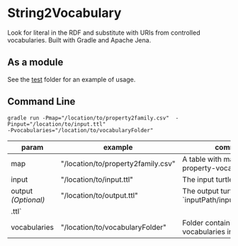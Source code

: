 String2Vocabulary
=================

Look for literal in the RDF and substitute with URIs from controlled vocabularies.
Built with Gradle and Apache Jena.

## As a module

See the [test](test) folder for an example of usage.

## Command Line

    gradle run -Pmap="/location/to/property2family.csv"  -Pinput="/location/to/input.ttl" 
    -Pvocabularies="/location/to/vocabularyFolder"

| param | example | comment |
| ----- | ------- | ------- |
| map   | "/location/to/property2family.csv" | A table with mapping property-vocabulary |
| input   | "/location/to/input.ttl" | The input turtle file |
| output _(Optional)_   | "/location/to/output.ttl" | The output turtle file. Default: `inputPath/inputName_output
.ttl` |
| vocabularies   | "/location/to/vocabularyFolder" | Folder containing the vocabularies in turtle format |